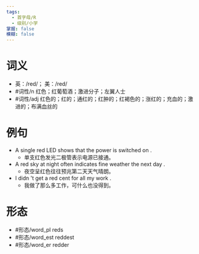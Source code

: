 ```yaml
---
tags:
  - 首字母/R
  - 级别/小学
掌握: false
模糊: false
---
```

# 词义
- 英：/red/； 美：/red/
- #词性/n  红色；红葡萄酒；激进分子；左翼人士
- #词性/adj  红色的；红的；通红的；红肿的；红褐色的；涨红的；充血的；激进的；布满血丝的
# 例句
- A single red LED shows that the power is switched on .
	- 单支红色发光二极管表示电源已接通。
- A red sky at night often indicates fine weather the next day .
	- 夜空呈红色往往预兆第二天天气晴朗。
- I didn 't get a red cent for all my work .
	- 我做了那么多工作，可什么也没得到。
# 形态
- #形态/word_pl reds
- #形态/word_est reddest
- #形态/word_er redder
